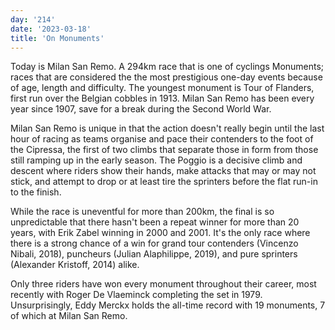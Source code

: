 ```yaml
---
day: '214'
date: '2023-03-18'
title: 'On Monuments'
---
```


Today is Milan San Remo. A 294km race that is one of cyclings Monuments; races that are considered the the most prestigious one-day events because of age, length and difficulty. The youngest monument is Tour of Flanders, first run over the Belgian cobbles in 1913. Milan San Remo has been every year since 1907, save for a break during the Second World War.

Milan San Remo is unique in that the action doesn't really begin until the last hour of racing as teams organise and pace their contenders to the foot of the Cipressa, the first of two climbs that separate those in form from those still ramping up in the early season. The Poggio is a decisive climb and descent where riders show their hands, make attacks that may or may not stick, and attempt to drop or at least tire the sprinters before the flat run-in to the finish.

While the race is uneventful for more than 200km, the final is so unpredictable that there hasn't been a repeat winner for more than 20 years, with Erik Zabel winning in 2000 and 2001. It's the only race where there is a strong chance of a win for grand tour contenders (Vincenzo Nibali, 2018), puncheurs (Julian Alaphilippe, 2019), and pure sprinters (Alexander Kristoff, 2014) alike.

Only three riders have won every monument throughout their career, most recently with Roger De Vlaeminck completing the set in 1979. Unsurprisingly, Eddy Merckx holds the all-time record with 19 monuments, 7 of which at Milan San Remo.
